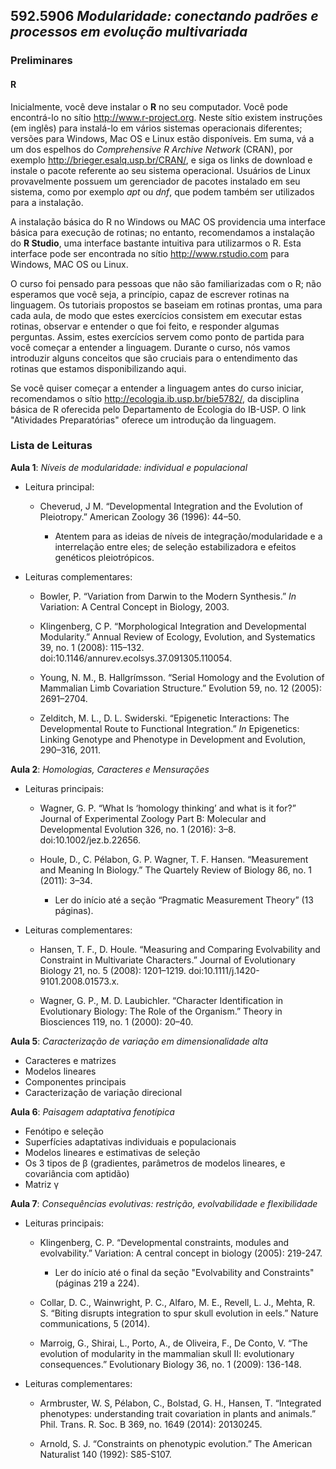 ## **592.5906** *Modularidade: conectando padrões e processos em evolução multivariada*

### Preliminares

#### R

Inicialmente, você deve instalar o **R** no seu computador. 
Você pode encontrá-lo no sítio <http://www.r-project.org>.
Neste sítio existem instruções (em inglês) para instalá-lo em vários sistemas operacionais diferentes; versões para Windows, Mac OS e Linux estão disponíveis.
Em suma, vá a um dos espelhos do *Comprehensive R Archive Network* (CRAN), por exemplo <http://brieger.esalq.usp.br/CRAN/>, e siga os links de download e instale o pacote referente ao seu sistema operacional.
Usuários de Linux provavelmente possuem um gerenciador de pacotes instalado em seu sistema, como por
exemplo *apt* ou *dnf*, que podem também ser utilizados para a instalação.

A instalação básica do R no Windows ou MAC OS providencia uma interface básica para execução de rotinas; no entanto, recomendamos a instalação do **R Studio**, uma interface bastante intuitiva para
utilizarmos o R. 
Esta interface pode ser encontrada no sítio <http://www.rstudio.com> para Windows, MAC OS ou Linux.

O curso foi pensado para pessoas que não são familiarizadas com o R; não esperamos que você seja, a princípio, capaz de escrever rotinas na linguagem. 
Os tutoriais propostos se baseiam em rotinas prontas, uma para cada aula, de modo que estes exercícios consistem em executar estas rotinas, observar e entender o que foi feito, e responder algumas perguntas. 
Assim, estes exercícios servem como ponto de partida para você começar a entender a linguagem. 
Durante o curso, nós vamos introduzir alguns conceitos que são cruciais para o entendimento das rotinas que estamos disponibilizando aqui.

Se você quiser começar a entender a linguagem antes do curso iniciar, recomendamos o sítio <http://ecologia.ib.usp.br/bie5782/>, da disciplina básica de R oferecida pelo Departamento de Ecologia do IB-USP. 
O link "Atividades Preparatórias" oferece um introdução da linguagem.

### Lista de Leituras

**Aula 1**: *Níveis de modularidade: individual e populacional*

+ Leitura principal: 

  * Cheverud, J M. “Developmental Integration and the Evolution of Pleiotropy.” American Zoology 36 (1996): 44–50.

    * Atentem para as ideias de níveis de integração/modularidade e a interrelação entre eles; de seleção estabilizadora e efeitos genéticos pleiotrópicos.

+ Leituras complementares: 
  
  * Bowler, P. “Variation from Darwin to the Modern Synthesis.” *In* Variation: A Central Concept in Biology, 2003. 

  
  * Klingenberg, C P. “Morphological Integration and Developmental Modularity.” Annual Review of Ecology, Evolution, and Systematics 39, no. 1 (2008): 115–132. doi:10.1146/annurev.ecolsys.37.091305.110054.

  * Young, N. M., B. Hallgrímsson. “Serial Homology and the Evolution of Mammalian Limb Covariation Structure.” Evolution 59, no. 12 (2005): 2691–2704.

  * Zelditch, M. L., D. L. Swiderski. “Epigenetic Interactions: The Developmental Route to Functional Integration.” *In* Epigenetics: Linking Genotype and Phenotype in Development and Evolution, 290–316, 2011.

**Aula 2**: *Homologias, Caracteres e Mensurações*

+ Leituras principais:

  * Wagner, G. P. “What Is ‘homology thinking’ and what is it for?” Journal of Experimental Zoology Part B: Molecular and Developmental Evolution 326, no. 1 (2016): 3–8. doi:10.1002/jez.b.22656.

  * Houle, D., C. Pélabon, G. P. Wagner, T. F. Hansen. “Measurement and Meaning In Biology.” The Quartely Review of Biology 86, no. 1 (2011): 3–34.
    
	* Ler do início até a seção “Pragmatic Measurement Theory” (13 páginas).

+ Leituras complementares:
  
  * Hansen, T. F., D. Houle. “Measuring and Comparing Evolvability and Constraint in Multivariate Characters.” Journal of Evolutionary Biology 21, no. 5 (2008): 1201–1219. doi:10.1111/j.1420-9101.2008.01573.x.

  * Wagner, G. P., M. D. Laubichler. “Character Identification in Evolutionary Biology: The Role of the Organism.” Theory in Biosciences 119, no. 1 (2000): 20–40.

**Aula 5**: *Caracterização de variação em dimensionalidade alta*
+ Caracteres e matrizes
+ Modelos lineares
+ Componentes principais
+ Caracterização de variação direcional

**Aula 6**: *Paisagem adaptativa fenotípica*
+ Fenótipo e seleção
+ Superfícies adaptativas individuais e populacionais
+ Modelos lineares e estimativas de seleção
+ Os 3 tipos de &#x03B2; (gradientes, parâmetros de modelos lineares, e covariância com aptidão)
+ Matriz &#x03B3;

**Aula 7**: *Consequências evolutivas: restrição, evolvabilidade e flexibilidade*

+ Leituras principais:

  * Klingenberg, C. P. “Developmental constraints, modules and evolvability.” Variation: A central concept in biology (2005): 219-247.
    
	* Ler do início até o final da seção "Evolvability and Constraints" (páginas 219 a 224). 

  * Collar, D. C., Wainwright, P. C., Alfaro, M. E., Revell, L. J., Mehta, R. S. “Biting disrupts integration to spur skull evolution in eels.” Nature communications, 5 (2014). 

  * Marroig, G., Shirai, L., Porto, A., de Oliveira, F., De Conto, V. “The evolution of modularity in the mammalian skull II: evolutionary consequences.”  Evolutionary Biology 36, no. 1 (2009): 136-148.

+ Leituras complementares:
  * Armbruster, W. S, Pélabon, C., Bolstad, G. H., Hansen, T. “Integrated phenotypes: understanding trait covariation in plants and animals.” Phil. Trans. R. Soc. B 369, no. 1649 (2014): 20130245.

  * Arnold, S. J. “Constraints on phenotypic evolution.” The American Naturalist 140 (1992): S85-S107.

